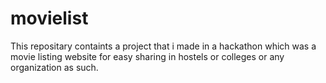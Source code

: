 # movielist
This repositary containts a project that i made in a hackathon which was a movie listing website for easy sharing in hostels or colleges or any organization as such.

